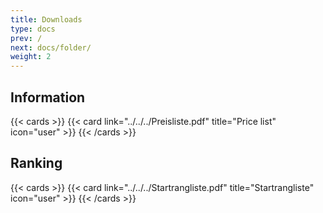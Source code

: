 ```yaml
---
title: Downloads   
type: docs
prev: /
next: docs/folder/
weight: 2
---
```


## Information
{{< cards >}}
  {{< card link="../../../Preisliste.pdf" title="Price list" icon="user" >}}
{{< /cards >}}
## Ranking

{{< cards >}}
  {{< card link="../../../Startrangliste.pdf" title="Startrangliste" icon="user" >}}
{{< /cards >}}